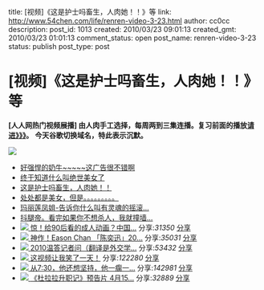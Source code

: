 title: [视频]《这是护士吗畜生，人肉她！！》等
link: http://www.54chen.com/life/renren-video-3-23.html
author: cc0cc
description: 
post_id: 1013
created: 2010/03/23 09:01:13
created_gmt: 2010/03/23 01:01:13
comment_status: open
post_name: renren-video-3-23
status: publish
post_type: post

# [视频]《这是护士吗畜生，人肉她！！》等

**[人人网热门视频展播] 由人肉手工选择，每周两到三集连播。复习前面的播放[请进》》》](/category/happy)。** **今天谷歌切换域名，特此表示沉默。**

[ ![](http://i22.ku6.com/200912/24/11/32906747266018476/5.jpg) ](http://share.renren.com/share/GetShare.do?id=1795160846&owner=250471200&from=hotvideo3)

  * [好强悍的奶牛~~~~~这广告很不错啊](http://share.renren.com/share/GetShare.do?id=1795461800&owner=254581800&from=hotvideo1)
  * [终于知道什么叫绝世美女了](http://share.renren.com/share/GetShare.do?id=1795048584&owner=233036700&from=hotvideo2)
  * [这是护士吗畜生，人肉她！！](http://share.renren.com/share/GetShare.do?id=1795160846&owner=250471200&from=hotvideo3)
  * [处处都是美女，但是。。。。。。。。。](http://share.renren.com/share/GetShare.do?id=1794947030&owner=257499900&from=hotvideo4)
  * [玛丽莲凤姐-告诉你什么叫有灵魂的摇滚...](http://share.renren.com/share/GetShare.do?id=1795528995&owner=241944400&from=hotvideo5)
  * [抖腿帝。看完如果你不想杀人，我就撞墙...](http://share.renren.com/share/GetShare.do?id=1795219872&owner=257593900&from=hotvideo6)
  * [ ![](http://g3.ykimg.com/0100641F464A23B83AFC8C00D0D531E6FC7A22-D8C8-BACA-4EC7-37103CC41B80) ](http://share.renren.com/share/GetShare.do?id=1795037601&owner=239946500&from=hotvideo) [惊！给90后看的成人动画？中国...](http://share.renren.com/share/GetShare.do?id=1795037601&owner=&from=hotvideo) 分享:_31350_ [分享](http://share.renren.com/share/hot?_lu=71#nogo)
  * [ ![](http://g3.ykimg.com/0100641F464B99A53AD279002FCBCA1121F927-A004-050F-3FF8-E49B4429D0DE) ](http://share.renren.com/share/GetShare.do?id=1764371261&owner=232893900&from=hotvideo) [神作！Eason Chan 「陈奕迅」20...](http://share.renren.com/share/GetShare.do?id=1764371261&owner=&from=hotvideo) 分享:_35031_ [分享](http://share.renren.com/share/hot?_lu=71#nogo)
  * [ ![](http://g4.ykimg.com/01270F1F464B9C6457F32400000000A1FBA9DB-C1E5-634C-F945-83B6E8F402A2) ](http://share.renren.com/share/GetShare.do?id=1795098250&owner=233687400&from=hotvideo) [2010温答记者问（翻译是外交学...](http://share.renren.com/share/GetShare.do?id=1795098250&owner=&from=hotvideo) 分享:_53432_ [分享](http://share.renren.com/share/hot?_lu=71#nogo)
  * [ ![](http://g4.ykimg.com/0100641F464B7BACFFB750002CE6307A350DB0-8AA3-0DC8-D546-C34A236976F0) ](http://share.renren.com/share/GetShare.do?id=1795698113&owner=308242900&from=hotvideo) [这视频让我笑了一天！](http://share.renren.com/share/GetShare.do?id=1795698113&owner=&from=hotvideo) 分享:_122280_ [分享](http://share.renren.com/share/hot?_lu=71#nogo)
  * [ ![](http://g3.ykimg.com/0100641F46472D5FFAA888004D1592AA0F23CE-118F-6668-392B-80035983A0D6) ](http://share.renren.com/share/GetShare.do?id=1795214574&owner=224796900&from=hotvideo) [从7:30，他还想坚持，他一瘸一...](http://share.renren.com/share/GetShare.do?id=1795214574&owner=&from=hotvideo) 分享:_142981_ [分享](http://share.renren.com/share/hot?_lu=71#nogo)
  * [ ![](http://g2.ykimg.com/0100641F464B961605EF860014D61BF0A5C752-82B2-A22A-DA4E-1B6233FE9C2A) ](http://share.renren.com/share/GetShare.do?id=1794971432&owner=221224900&from=hotvideo) [《杜拉拉升职记》预告片 4月15...](http://share.renren.com/share/GetShare.do?id=1794971432&owner=&from=hotvideo) 分享:_32889_ [分享](http://share.renren.com/share/hot?_lu=71#nogo)